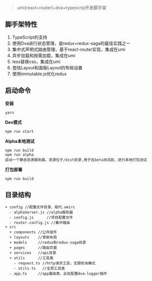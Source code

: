 > umi(react+router)+dva+typescrip开发脚手架

## 脚手架特性

1. TypeScript的支持
2. 使用Dva进行状态管理，是redux+redux-saga的最佳实践之一
3. 集中式声明式路由管理，基于react-router实现，集成在umi
4. 异步加载和按需加载，集成在umi
5. less替换css，集成在umi
6. 登陆Layout和面板Layout的布局设置
7. 使用immutable.js优化redux

## 启动命令

**安装**
```
yarn
```

**Dev模式**
```
npm run start
```

**Alpha本地测试**
```
npm run build
npm run alpha
启动一个静态资源服务器，资源位于/dist目录,用于在beta测试前，进行本地打包测试
```

**打包部署**
```
npm run build
```
## 目录结构

```
+ config //配置文件目录，取代.umirc
  - alphaServer.js //alpha服务器
  - config.js      //项目配置文件
  - router.config.js //集中路由
+ src
  + components //公共组件
  + layouts    //骨架布局
  + models     //redux和redux-saga目录
  + pages      //路由页面
  + services   //api目录
  + utils      //工具类
    - request.ts //http请求工具，无限轮询模式
    - utils.ts   //全局工具类
  - app.ts     //app基础类，此处配置dva-logger插件
```
